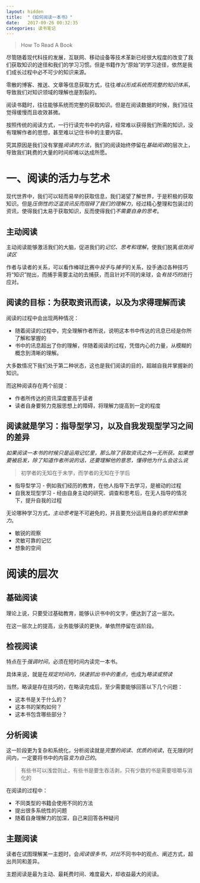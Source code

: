 ```yaml
---
layout: hidden
title:  "《如何阅读一本书》"
date:   2017-09-26 00:32:35
categories: 读书笔记
---
```


> How To Read A Book

尽管随着现代科技的发展，互联网、移动设备等技术革新已经很大程度的改变了我们获取知识的途径和我们的学习习惯。但是书籍作为“原始”的学习途径，依然是我们成长过程中必不可少的知识来源。

零散的博客、推送、文章等信息获取方式，往往*难以形成系统而完整的知识体系*，导致我们对知识领域的理解也是割裂的。

阅读书籍时，往往能够系统而完整的获取知识。但是在阅读数据的时候，我们往往觉得缓慢而且收效甚微。

按照传统的阅读方式，一行行读完书中的内容，经常难以获得我们所需的知识，没有理解作者的思想，甚至难以记住书中的主要内容。

究其原因是我们没有掌握*阅读的方法*，我们的阅读始终停留在*基础阅读*的层次上，导致我们耗费的大量的时间却难以达成所愿。

# 一、阅读的活力与艺术

现代世界中，我们可以轻而易举的获取信息，我们渴望了解世界，于是积极的获取知识。但是*压倒性的泛滥资讯反而阻碍了我们的理解力*，经过精心整理和包装过的资讯，使得我们太易于获取知识，反而使得我们*不需要自身的思考*。

## 主动阅读

主动阅读能够激活我们的大脑，促进我们的*记忆、思考和理解*，使我们脱离*低效阅读区*

作者与读者的关系，可以看作棒球比赛中*投手*与*捕手*的关系，投手通过各种技巧将“知识”抛出，而捕手需要主动的去捕获，而且针对不同的来球，会*有技巧的*进行应对。

## 阅读的目标：为获取资讯而读，以及为求得理解而读

阅读的过程中会出现两种情况：
- 随着阅读的过程中，完全理解作者所说，说明这本书中传达的讯息已经是你所了解和掌握的
- 书中的讯息超出了你的理解，伴随着阅读的过程，凭借内心的力量，从模糊的概念到清晰的理解。

大多数情况下我们处于第二种状态，这也是我们阅读的目的，超越自我并掌握新的知识。

而这种阅读存在两个前提：

- 作者所传达的资讯深度要高于读者
- 读者自身要努力克服思想上的障碍，将理解力提高到一定的程度

## 阅读就是学习：指导型学习，以及自我发现型学习之间的差异

*如果阅读一本书的时候只是运用记忆里，那么除了获取资讯之外一无所获。如果想要被启发，除了知道作者所说的话，还要理解他的意思，懂得他为什么会这么说*

> 初学者的无知在于未学，而学者的无知在于学后

- 指导型学习 - 例如我们经历的教育，在他人指导下去学习，是被动的过程
- 自我发现型学习 - 经由自身主动的研究、调查和思考后，在无人指导的情况下，提升自我的过程

无论哪种学习方式，*主动思考*是不可避免的，并且要充分运用自身的*感觉和想象力*。
- 敏锐的观察
- 灵敏可靠的记忆
- 想象的空间

# 阅读的层次

## 基础阅读

理论上说，只要受过基础教育，能够认识书中的文字，便达到了这一层次。

在这一层次上的提高，业务能够读的更快，单依然停留在该阶段。

## 检视阅读

特点在于*强调时间*，必须在短时间内读完一本书。

具体来说，就是在*规定时间内，快速抓出书中的重点*，也成为*略读或预读*

当然，略读是存在技巧的，在略读完成后，至少需要能够回答以下几个问题：

- 这本书是关于什么的？
- 这本书的架构如何？
- 这本书包含哪些部分？

## 分析阅读

这一阶段更为复杂和系统化，分析阅读就是*完整的阅读、优质的阅读*，在无限的时间内，一定要将书中的内容*变为自己的*。

> 有些书可以浅尝则止，有些书是要生吞活剥，只有少数的书是需要咀嚼与消化的

在阅读的过程中：

- 不同类型的书籍会使用不同的方法
- 提出很多系统性的问题
- 随着自身理解力的加深，自己来回答各种疑问

## 主题阅读

读者在试图理解某一主题时，会*阅读很多书*，*对比*不同书中的观点、阐述方式，超出共同和差异。

主题阅读是最为主动、最耗费时间、难度最大，却收益最大的阅读。